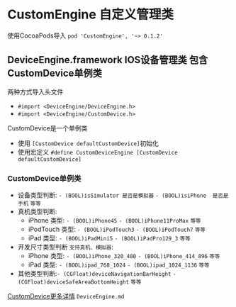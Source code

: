 # CustomEngine 自定义管理类 

使用CocoaPods导入 `pod 'CustomEngine', '~> 0.1.2'`

## DeviceEngine.framework IOS设备管理类 包含CustomDevice单例类
两种方式导入头文件 
- ```#import <DeviceEngine/DeviceEngine.h>```
- ```#import <DeviceEngine/CustomDevice.h>```

CustomDevice是一个单例类

- 使用 ```[CustomDevice defaultCustomDevice]```初始化
- 使用宏定义 ```#define CustomDeviceEngine [CustomDevice defaultCustomDevice]```

### CustomDevice单例类  

- 设备类型判断: `- (BOOL)isSimulator 是否是模拟器` `- (BOOL)isiPhone  是否是手机` `等等`
- 真机类型判断:
  - iPhone 类型: `- (BOOL)iPhone4S` `- (BOOL)iPhone11ProMax` `等等` 
  - iPodTouch 类型: `- (BOOL)iPodTouch3` `- (BOOL)iPodTouch7` `等等` 
  - iPad 类型: `- (BOOL)iPadMini5` `- (BOOL)iPadPro129_3` `等等` 
- 开发尺寸类型判断 `支持真机、模拟器`:
  - iPhone 类型: `- (BOOL)iPhone_320_480` `- (BOOL)iPhone_414_896` `等等` 
  - iPad 类型: `- (BOOL)ipad_768_1024` `- (BOOL)ipad_1024_1136` `等等` 
- 其他类型判断:`- (CGFloat)deviceNavigationBarHeight` `- (CGFloat)deviceSafeAreaBottomHeight` `等等`

[CustomDevice更多详情](https://github.com/Rover001/CustomEngine/blob/master/DeviceEngine.md)  `DeviceEngine.md`






